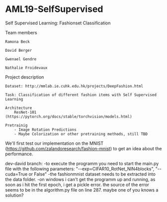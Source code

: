 # AML19-SelfSupervised

Self Supervised Learning: Fashionset Classification

Team members

    Ramona Beck

    David Berger

    Gwenael Gendre

    Nathalie Froidevaux

Project description

    Dataset: http://mmlab.ie.cuhk.edu.hk/projects/DeepFashion.html

    Task: Classification of different fashion items with Self Supervised Learning

    Architecture
        ResNet-101 (https://pytorch.org/docs/stable/torchvision/models.html)
        
    Pretrainig
        - Image Rotation Predictions
        - Maybe Colorization or other pretraining methods, still TBD
        

We'll first test our implementation on the MNIST (https://github.com/zalandoresearch/fashion-mnist) to get an idea about the performance.


dev-david branch:
-to execute the programm you need to start the main.py file with the following parameters: "--exp=CIFAR10_RotNet_NIN4blocks", "--cuda=True or False"
-the fashionmnist dataset needs to be extracted into the data folder.
-on windows i can't get the programm up and running, as soon as i hit the first epoch, i get a pickle error. the source of the error seems to be in the algorithm.py file on line 287. maybe one of you knows a solution?